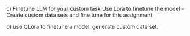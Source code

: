 c) Finetune LLM for your custom task
Use Lora to finetune the model -Create custom data sets and fine tune for this assignment 

d) use QLora to finetune a model. generate custom data set. 
